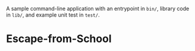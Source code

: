 A sample command-line application with an entrypoint in `bin/`, library code
in `lib/`, and example unit test in `test/`.
# Escape-from-School
